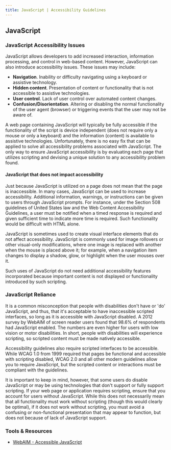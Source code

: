 ```yaml
---
title: JavaScript | Accessibility Guidelines
---
```

## JavaScript
### JavaScript Accessibility Issues
JavaScript allows developers to add increased interaction, information processing, and control in web-based content. However, JavaScript can also introduce accessibility issues. These issues may include:

* **Navigation**. Inability or difficulty navigating using a keyboard or assistive technology.
* **Hidden content**. Presentation of content or functionality that is not accessible to assistive technologies.
* **User control**. Lack of user control over automated content changes.
* **Confusion/Disorientation**. Altering or disabling the normal functionality of the user agent (browser) or triggering events that the user may not be aware of.

A web page containing JavaScript will typically be fully accessible if the functionality of the script is device independent (does not require only a mouse or only a keyboard) and the information (content) is available to assistive technologies. Unfortunately, there is no easy fix that can be applied to solve all accessibility problems associated with JavaScript. The only way to ensure JavaScript accessibility is by evaluating each page that utilizes scripting and devising a unique solution to any accessibility problem found.

#### JavaScript that does not impact accessibility
Just because JavaScript is utilized on a page does not mean that the page is inaccessible. In many cases, JavaScript can be used to increase accessibility. Additional information, warnings, or instructions can be given to users through JavaScript prompts. For instance, under the Section 508 guidelines of United States law and the Web Content Accessibility Guidelines, a user must be notified when a timed response is required and given sufficient time to indicate more time is required. Such functionality would be difficult with HTML alone.

JavaScript is sometimes used to create visual interface elements that do not affect accessibility. JavaScript is commonly used for image rollovers or other visual-only modifications, where one image is replaced with another when the mouse is placed above it; for example, when a navigation item changes to display a shadow, glow, or highlight when the user mouses over it.

Such uses of JavaScript do not need additional accessibility features incorporated because important content is not displayed or functionality introduced by such scripting.

### JavaScript Reliance
It is a common misconception that people with disabilities don't have or 'do' JavaScript, and thus, that it's acceptable to have inaccessible scripted interfaces, so long as it is accessible with JavaScript disabled. A 2012 survey by WebAIM of screen reader users found that 98.6% of respondents had JavaScript enabled. The numbers are even higher for users with low vision or motor disabilities. In short, people with disabilities will experience scripting, so scripted content must be made natively accessible.

Accessibility guidelines also require scripted interfaces to be accessible. While WCAG 1.0 from 1999 required that pages be functional and accessible with scripting disabled, WCAG 2.0 and all other modern guidelines allow you to require JavaScript, but the scripted content or interactions must be compliant with the guidelines.

It is important to keep in mind, however, that some users do disable JavaScript or may be using technologies that don't support or fully support scripting. If your web page or application requires scripting, ensure that you account for users without JavaScript. While this does not necessarily mean that all functionality must work without scripting (though this would clearly be optimal), if it does not work without scripting, you must avoid a confusing or non-functional presentation that may appear to function, but does not because of lack of JavaScript support.

### Tools & Resources
* [WebAIM - Accessible JavaScript](http://webaim.org/techniques/javascript/)
